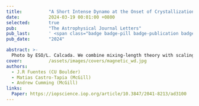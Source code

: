 ```yaml
---
title:          "A Short Intense Dynamo at the Onset of Crystallization in White Dwarfs"
date:           2024-03-19 00:01:00 +0800
selected:       true
pub:            "The Astrophysical Journal Letters"
pub_last:       ' <span class="badge badge-pill badge-publication badge-success">Spotlight</span>'
pub_date:       "2024"

abstract: >-
  Photo by ESO/L. Calcada. We combine mixing-length theory with scalings from magnetorotational convection to estimate the typical magnitude of the convective velocity and induced magnetic field for crystallization-driven convection in white dwarfs.
cover:          /assets/images/covers/magnetic_wd.jpg
authors:
  - J.R Fuentes (CU Boulder)
  - Matias Castro-Tapia (McGill)
  - Andrew Cumming (McGill)
links:
  Paper: https://iopscience.iop.org/article/10.3847/2041-8213/ad3100
---
```

